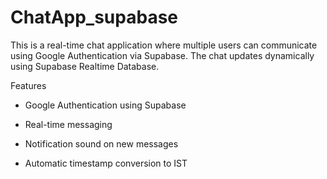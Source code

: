 # ChatApp_supabase
This is a real-time chat application where multiple users can communicate using Google Authentication via Supabase. The chat updates dynamically using Supabase Realtime Database.

Features

- Google Authentication using Supabase

- Real-time messaging

- Notification sound on new messages

- Automatic timestamp conversion to IST
